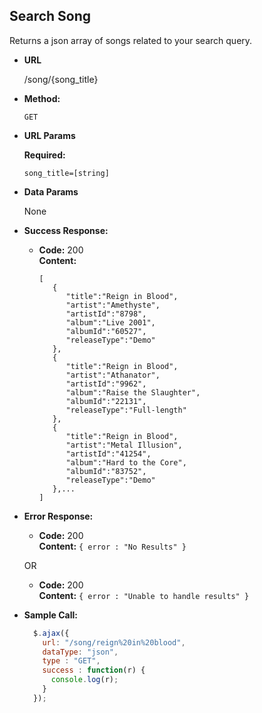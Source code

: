 **Search Song**
----
  Returns a json array of songs related to your search query.

* **URL**

  /song/{song_title}

* **Method:**

  `GET`

*  **URL Params**

   **Required:**

   `song_title=[string]`

* **Data Params**

  None

* **Success Response:**

  * **Code:** 200 <br />
    **Content:**
    ```
    [
       {
          "title":"Reign in Blood",
          "artist":"Amethyste",
          "artistId":"8798",
          "album":"Live 2001",
          "albumId":"60527",
          "releaseType":"Demo"
       },
       {
          "title":"Reign in Blood",
          "artist":"Athanator",
          "artistId":"9962",
          "album":"Raise the Slaughter",
          "albumId":"22131",
          "releaseType":"Full-length"
       },
       {
          "title":"Reign in Blood",
          "artist":"Metal Illusion",
          "artistId":"41254",
          "album":"Hard to the Core",
          "albumId":"83752",
          "releaseType":"Demo"
       },...
    ]
    ```

* **Error Response:**

  * **Code:** 200 <br />
    **Content:** `{ error : "No Results" }`

  OR

  * **Code:** 200 <br />
    **Content:** `{ error : "Unable to handle results" }`

* **Sample Call:**

  ```javascript
    $.ajax({
      url: "/song/reign%20in%20blood",
      dataType: "json",
      type : "GET",
      success : function(r) {
        console.log(r);
      }
    });
  ```
